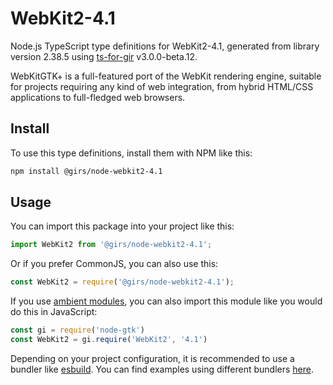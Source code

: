 
# WebKit2-4.1

Node.js TypeScript type definitions for WebKit2-4.1, generated from library version 2.38.5 using [ts-for-gir](https://github.com/gjsify/ts-for-gjs) v3.0.0-beta.12.

WebKitGTK+ is a full-featured port of the WebKit rendering engine, suitable for projects requiring any kind of web integration, from hybrid HTML/CSS applications to full-fledged web browsers.

## Install

To use this type definitions, install them with NPM like this:
```bash
npm install @girs/node-webkit2-4.1
```

## Usage

You can import this package into your project like this:
```ts
import WebKit2 from '@girs/node-webkit2-4.1';
```

Or if you prefer CommonJS, you can also use this:
```ts
const WebKit2 = require('@girs/node-webkit2-4.1');
```

If you use [ambient modules](https://github.com/gjsify/ts-for-gir/tree/main/packages/cli#ambient-modules), you can also import this module like you would do this in JavaScript:

```ts
const gi = require('node-gtk')
const WebKit2 = gi.require('WebKit2', '4.1')
```

Depending on your project configuration, it is recommended to use a bundler like [esbuild](https://esbuild.github.io/). You can find examples using different bundlers [here](https://github.com/gjsify/ts-for-gir/tree/main/examples).